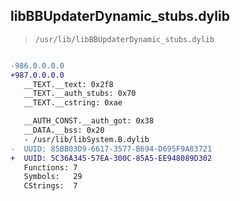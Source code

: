 ## libBBUpdaterDynamic_stubs.dylib

> `/usr/lib/libBBUpdaterDynamic_stubs.dylib`

```diff

-986.0.0.0.0
+987.0.0.0.0
   __TEXT.__text: 0x2f8
   __TEXT.__auth_stubs: 0x70
   __TEXT.__cstring: 0xae

   __AUTH_CONST.__auth_got: 0x38
   __DATA.__bss: 0x20
   - /usr/lib/libSystem.B.dylib
-  UUID: 85BB03D9-6617-3577-B694-D695F9A83721
+  UUID: 5C36A345-57EA-300C-85A5-EE948089D302
   Functions: 7
   Symbols:   29
   CStrings:  7

```
